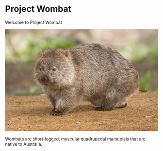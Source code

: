 # Project Wombat

Welcome to Project Wombat

![Wombat](wombat.jpeg)

Wombats are short-legged, muscular quadrupedal marsupials that are native to Australia.